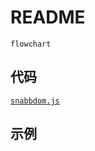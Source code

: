 # README

```mermaid
flowchart
```

## 代码

[`snabbdom.js`](./snabbdom.js)

<!-- @import "./snabbdom.js" {code_block=true} -->

## 示例
